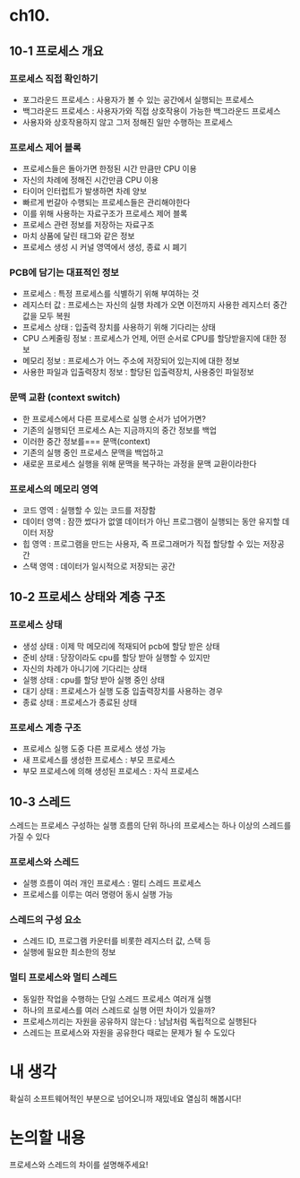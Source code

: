 # ch10.
## 10-1 프로세스 개요

### 프로세스 직접 확인하기
- 포그라운드 프로세스 : 사용자가 볼 수 있는 공간에서 실행되는 프로세스
- 백그라운드 프로세스 : 사용자가와 직접 상호작용이 가능한 백그라운드 프로세스
- 사용자와 상호작용하지 않고 그저 정해진 일만 수행하는 프로세스

### 프로세스 제어 블록
- 프로세스들은 돌아가면 한정된 시간 만큼만 CPU 이용
- 자신의 차례에 정해진 시간만큼 CPU 이용
- 타이머 인터럽트가 발생하면 차례 양보
- 빠르게 번갈아 수행되는 프로세스들은 관리해야한다
- 이를 위해 사용하는 자료구조가 프로세스 제어 블록
- 프로세스 관련 정보를 저장하는 자료구조
- 마치 상품에 달린 태그와 같은 정보
- 프로세스 생성 시 커널 영역에서 생성, 종료 시 폐기

### PCB에 담기는 대표적인 정보
- 프로세스 : 특정 프로세스를 식별하기 위해 부여하는 것
- 레지스터 값 : 프로세스는 자신의 실행 차례가 오면 이전까지 사용한 레지스터 중간 값을 모두 복원
- 프로세스 상태 : 입출력 장치를 사용하기 위해 기다리는 상태
- CPU 스케줄링 정보 : 프로세스가 언제, 어떤 순서로 CPU를 할당받을지에 대한 정보
- 메모리 정보 : 프로세스가 어느 주소에 저장되어 있는지에 대한 정보
- 사용한 파일과 입출력장치 정보 : 할당된 입출력장치, 사용중인 파일정보

### 문맥 교환 (context switch)

- 한 프로세스에서 다른 프로세스로 실행 순서가 넘어가면?
- 기존의 실행되던 프로세스 A는 지금까지의 중간 정보를 백업
- 이러한 중간 정보를=== 문맥(context)
- 기존의 실행 중인 프로세스 문맥을 백업하고
- 새로운 프로세스 실행을 위해 문맥을 복구하는 과정을 문맥 교환이라한다

### 프로세스의 메모리 영역

- 코드 영역 : 실행할 수 있는 코드를 저장함
- 데이터 영역 : 잠깐 썼다가 없앨 데이터가 아닌 프로그램이 실행되는 동안 유지할 데이터 저장
- 힙 영역 : 프로그램을 만드는 사용자, 즉 프로그래머가 직접 할당할 수 있는 저장공간
- 스택 영역 : 데이터가 일시적으로 저장되는 공간

## 10-2 프로세스 상태와 계층 구조

### 프로세스 상태

- 생성 상태 : 이제 막 메모리에 적재되어 pcb에 할당 받은 상태
- 준비 상태 : 당장이라도 cpu를 할당 받아 실행할 수 있지만 
- 자신의 차례가 아니기에 기다리는 상태
- 실행 상태 : cpu를 할당 받아 실행 중인 상태
- 대기 상태 : 프로세스가 실행 도중 입출력장치를 사용하는 경우
- 종료 상태 : 프로세스가 종료된 상태

### 프로세스 계층 구조
- 프로세스 실행 도중 다른 프로세스 생성 가능
- 새 프로세스를 생성한 프로세스 : 부모 프로세스
- 부모 프로세스에 의해 생성된 프로세스 : 자식 프로세스


## 10-3 스레드
스레드는 프로세스 구성하는 실행 흐름의 단위
하나의 프로세스는 하나 이상의 스레드를 가질 수 있다

### 프로세스와 스레드
- 실행 흐름이 여러 개인 프로세스 : 멀티 스레드 프로세스
- 프로세스를 이루는 여러 명령어 동시 실행 가능

### 스레드의 구성 요소
- 스레드 ID, 프로그램 카운터를 비롯한 레지스터 값, 스택 등
- 실행에 필요한 최소한의 정보

### 멀티 프로세스와 멀티 스레드
- 동일한 작업을 수행하는 단일 스레드 프로세스 여러개 실행
- 하나의 프로세스를 여러 스레드로 실행 어떤 차이가 있을까?
- 프로세스끼리는 자원을 공유하지 않는다 : 남남처럼 독립적으로 실행된다
- 스레드는 프로세스와 자원을 공유한다 때로는 문제가 될 수 도있다

# 내 생각
확실히 소프트웨어적인 부분으로 넘어오니까 재밌네요 열심히 해봅시다!
# 논의할 내용
프로세스와 스레드의 차이를 설명해주세요!